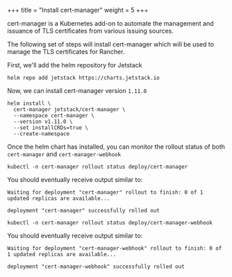 +++
title = "Install cert-manager"
weight = 5
+++

cert-manager is a Kubernetes add-on to automate the management and issuance of TLS certificates from various issuing sources.

The following set of steps will install cert-manager which will be used to manage the TLS certificates for Rancher.

First, we'll add the helm repository for Jetstack

```ctr:Rancher01
helm repo add jetstack https://charts.jetstack.io
```

Now, we can install cert-manager version `1.11.0`
```ctr:Rancher01
helm install \
  cert-manager jetstack/cert-manager \
  --namespace cert-manager \
  --version v1.11.0 \
  --set installCRDs=true \
  --create-namespace
```

Once the helm chart has installed, you can monitor the rollout status of both `cert-manager` and `cert-manager-webhook`

```ctr:Rancher01
kubectl -n cert-manager rollout status deploy/cert-manager
```

You should eventually receive output similar to:

`Waiting for deployment "cert-manager" rollout to finish: 0 of 1 updated replicas are available...`

`deployment "cert-manager" successfully rolled out`

```ctr:Rancher01
kubectl -n cert-manager rollout status deploy/cert-manager-webhook
```

You should eventually receive output similar to:

`Waiting for deployment "cert-manager-webhook" rollout to finish: 0 of 1 updated replicas are available...`

`deployment "cert-manager-webhook" successfully rolled out`
